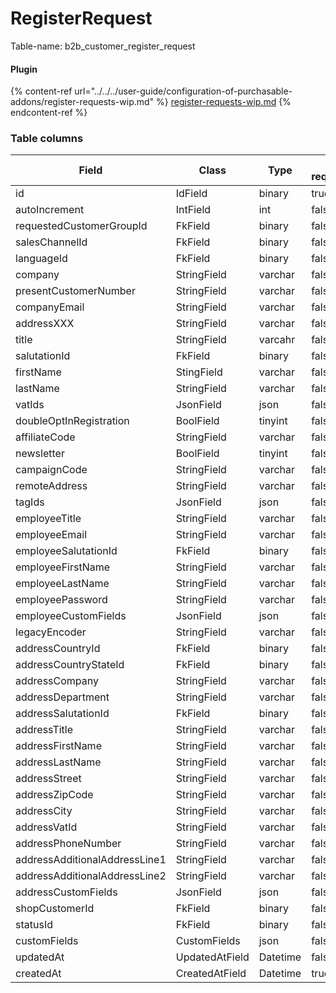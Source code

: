 # RegisterRequest

Table-name: b2b\_customer\_register\_request

#### Plugin

{% content-ref url="../../../user-guide/configuration-of-purchasable-addons/register-requests-wip.md" %}
[register-requests-wip.md](../../../user-guide/configuration-of-purchasable-addons/register-requests-wip.md)
{% endcontent-ref %}

### Table columns

| Field                         | Class          | Type     | Is required |
| ----------------------------- | -------------- | -------- | ----------- |
| id                            | IdField        | binary   | true        |
| autoIncrement                 | IntField       | int      | false       |
| requestedCustomerGroupId      | FkField        | binary   | false       |
| salesChannelId                | FkField        | binary   | false       |
| languageId                    | FkField        | binary   | false       |
| company                       | StringField    | varchar  | false       |
| presentCustomerNumber         | StringField    | varchar  | false       |
| companyEmail                  | StringField    | varchar  | false       |
| addressXXX                    | StringField    | varchar  | false       |
| title                         | StringField    | varcahr  | false       |
| salutationId                  | FkField        | binary   | false       |
| firstName                     | StingField     | varchar  | false       |
| lastName                      | StringField    | varchar  | false       |
| vatIds                        | JsonField      | json     | false       |
| doubleOptInRegistration       | BoolField      | tinyint  | false       |
| affiliateCode                 | StringField    | varchar  | false       |
| newsletter                    | BoolField      | tinyint  | false       |
| campaignCode                  | StringField    | varchar  | false       |
| remoteAddress                 | StringField    | varchar  | false       |
| tagIds                        | JsonField      | json     | false       |
| employeeTitle                 | StringField    | varchar  | false       |
| employeeEmail                 | StringField    | varchar  | false       |
| employeeSalutationId          | FkField        | binary   | false       |
| employeeFirstName             | StringField    | varchar  | false       |
| employeeLastName              | StringField    | varchar  | false       |
| employeePassword              | StringField    | varchar  | false       |
| employeeCustomFields          | JsonField      | json     | false       |
| legacyEncoder                 | StringField    | varchar  | false       |
| addressCountryId              | FkField        | binary   | false       |
| addressCountryStateId         | FkField        | binary   | false       |
| addressCompany                | StringField    | varchar  | false       |
| addressDepartment             | StringField    | varchar  | false       |
| addressSalutationId           | FkField        | binary   | false       |
| addressTitle                  | StringField    | varchar  | false       |
| addressFirstName              | StringField    | varchar  | false       |
| addressLastName               | StringField    | varchar  | false       |
| addressStreet                 | StringField    | varchar  | false       |
| addressZipCode                | StringField    | varchar  | false       |
| addressCity                   | StringField    | varchar  | false       |
| addressVatId                  | StringField    | varchar  | false       |
| addressPhoneNumber            | StringField    | varchar  | false       |
| addressAdditionalAddressLine1 | StringField    | varchar  | false       |
| addressAdditionalAddressLine2 | StringField    | varchar  | false       |
| addressCustomFields           | JsonField      | json     | false       |
| shopCustomerId                | FkField        | binary   | false       |
| statusId                      | FkField        | binary   | false       |
| customFields                  | CustomFields   | json     | false       |
| updatedAt                     | UpdatedAtField | Datetime | false       |
| createdAt                     | CreatedAtField | Datetime | true        |
